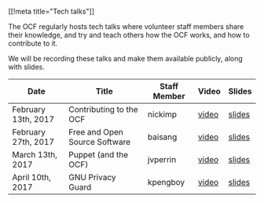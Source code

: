 [[!meta title="Tech talks"]]

The OCF regularly hosts tech talks where volunteer staff members share their knowledge,
and try and teach others how the OCF works, and how to contribute to it.

We will be recording these talks and make them available publicly, along with slides.

| Date                | Title                         | Staff Member | Video                  | Slides                   |
| ------------------- | ----------------------------- | ------------ | ---------------------- | ------------------------ |
| February 13th, 2017 | Contributing to the OCF       | nickimp      | [video][contrib-video] | [slides][contrib-slides] |
| February 27th, 2017 | Free and Open Source Software | baisang      | [video][foss-video]    | [slides][foss-slides]    |
| March 13th, 2017    | Puppet (and the OCF)          | jvperrin     | [video][puppet-video]  | [slides][puppet-slides]  |
| April 10th, 2017    | GNU Privacy Guard             | kpengboy     | [video][gpg-video]     | [slides][gpg-slides]     |

[contrib-video]: https://www.youtube.com/watch?v=qLFSHZYj8Qw
[contrib-slides]: https://drive.google.com/file/d/0B6qdeEJcBKpMVkpoQlItSzJJQzlUd3RtczQxZ0o5Y28xcGJj/view
[foss-video]: https://www.youtube.com/watch?v=uXfosiVuB64
[foss-slides]: https://docs.google.com/presentation/d/1ppPxTzhIVjqixdb40ft4YDx_gZXsN7sDhbF9SKAWXkM/view
[puppet-video]: https://www.youtube.com/watch?v=QER7DQQNO48
[puppet-slides]: https://docs.google.com/presentation/d/1QSkZ7zKe-ZHw_Gmq4JIRu4fNHUn7nQpyeg4JGgJTgj8/view
[gpg-video]: https://www.youtube.com/watch?v=7kxrvNHxal8
[gpg-slides]: https://www.ocf.berkeley.edu/~kpengboy/gpg-20170410.pdf
